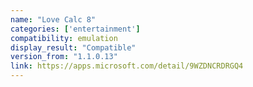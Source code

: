```yaml
---
name: "Love Calc 8"
categories: ['entertainment']
compatibility: emulation
display_result: "Compatible"
version_from: "1.1.0.13"
link: https://apps.microsoft.com/detail/9WZDNCRDRGQ4
---
```

